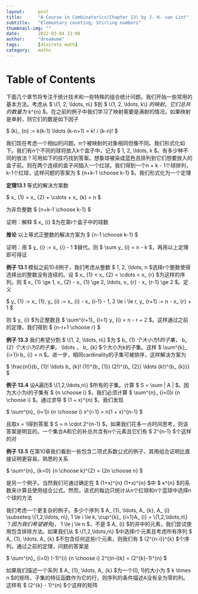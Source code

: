 ```yaml
---
layout:     post
title:      "A Course in Combinatorics(Chapter 13) by J. H. van Lint"
subtitle:   "Elementary counting; Stirling numbers"
thumbnail-img: ""
date:       2022-03-04 13:00
author:     "dreamume"
tags: 		[discrete math]
category:   maths
---
```

<head>
    <script src="https://cdn.mathjax.org/mathjax/latest/MathJax.js?config=TeX-AMS-MML_HTMLorMML" type="text/javascript"></script>
    <script type="text/x-mathjax-config">
        MathJax.Hub.Config({
            tex2jax: {
            skipTags: ['script', 'noscript', 'style', 'textarea', 'pre'],
            inlineMath: [['$','$']]
            }
        });
    </script>
</head>

# Table of Contents



下面几个章节将专注于统计技术和一些特殊的组合统计问题。我们开始一些常用的基本方法。考虑从 $ \\{1, 2, \\ldots, n\\} $到 $ \\{1, 2, \\ldots, k\\} $的映射。它们总共的数量为$ k^{n} $。在之前的例子中我们学习了映射需要是满射的情况。如果映射是单射，则它们的数是如下因子

$ (k)_ {n} := k(k-1) \\ldots (k-n+1) = k! / (k-n)! $

我们现在考虑一个相似的问题。n个被映射的对象相同但像不同。我们形式化如下。我们有n个不同的球将放入k个盒子中，记为 $ 1, 2, \\ldots, k $。有多少种不同的放法？可用如下的技巧找到答案。想象球被染成蓝色且排列到它们想要放入的盒子前。则在两个连续的盒子间插入一个红球。我们得到一个n + k - 1个球排列，k-1个红球，这样问题的答案为 $ {n+k-1 \\choose k-1} $。我们形式化为一个定理

**定理13.1** 等式的解决方案数

$ x_ {1} + x_ {2} + \\cdots + x_ {k} = n $

为非负整数 $ {n+k-1 \\choose k-1} $

证明：解释 $ x_ {i} $为在第i个盒子中的球数

**推论** 以上等式正整数的解决方案为 $ {n-1 \\choose k-1} $

证明：用 $ y_ {i} := x_ {i} - 1 $替代。则 $ \\sum y_ {i} = n - k $，再用以上定理即可得证

**例子 13.1** 模拟之前10.6例子，我们考虑从整数 $ 1, 2, \\ldots, n $选择r个整数使得选择出的整数没有连续的。设 $ x_ {1} < x_ {2} < \\cdots < x_ {r} $为这样的序列。则 $ x_ {1} \\ge 1, x_ {2} - x_ {1} \\ge 2, \\ldots, x_ {r} - x_ {r-1} \\ge 2 $。定义

$ y_ {1} := x_ {1}, y_ {i} := x_ {i} - x_ {i-1} - 1, 2 \\le i \\le r, y_ {r+1} := n - x_ {r} + 1 $

则 $ y_ {i} $为正整数且 $ \\sum^{r+1}_ {i=1} y_ {i} = n - r + 2 $。这样通过之前的定理，我们得到 $ {n-r+1 \\choose r} $

**例子 13.3** 我们希望分割 $ \\{1, 2, \\ldots, n\\} $为 $ b_ {1} $个大小为1的子集，$ b_ {2} $个大小为2的子集，$ \\ldots $，$ b_ {k} $个大小为k的子集。这样 $ \\sum^{k}_ {i=1}i b_ {i} = n $。进一步，相同cardinality的子集可被排序，这样解决方案为

$ \\frac{n!}{b_ {1}! \\ldots b_ {k}! (1!)^{b_ {1}} (2!)^{b_ {2}} \\ldots (k!)^{b_ {k}}} $

**例子 13.4** 设A遍历$ \\{1,2,\\ldots,n\\} $所有的子集。计算 $ S = \\sum \| A \| $。因为大小为i的子集有 $ {n \\choose i} $，我们必须计算 $ \\sum^{n}_ {i=0}i {n \\choose i} $。通过求导 $ (1 + x)^{n} $，我们发现

$ \\sum^{n}_ {i=1}i {n \\choose i} x^{i-1} = n(1 + x)^{n-1} $ 

且取x = 1得到答案 $ S = n \\cdot 2^{n-1} $。如果我们花多一点时间思考，则该答案是明显的。一个集合A和它的补总共含有n个元素且它们有 $ 2^{n-1} $个这样的对

**例子 13.5** 在第10章我们看到一些包含二项式系数公式的例子，其用组合证明比直接证明更容易。熟悉的关系

$ \\sum^{n}_ {k=0} {n \\choose k}^{2} = {2n \\choose n} $

是另一个例子。当然我们可通过确定在 $ (1+x)^{n} (1+x)^{n} $中 $ x^{n} $的系数来计算且使用组合公式。然而，该式的每边只统计从n个红球和n个蓝球中选择n个球的方法

我们考虑一个更复杂的例子。多少个序列 $ A_ {1}, \\ldots, A_ {k}, A_ {i} \\subseteq \\{1,2,\\ldots, n\\}, 1 \\le i \\le k, \\cup^{k}_ {i=1}A_ {i} = \\{1,2,\\ldots,n\\} $？因为我们希望避免j，$ 1 \\le j \\le n $，不是 $ A_ {i} $的并中的元素，我们尝试使用包含排除方法。如果我们从 $ \\{1,2,\\ldots,n\\} $中选择i个元素且考虑所有序列 $ A_ {1}, \\ldots, A_ {k} $不包含任何这些i个元素，则我们有 $ (2^{n-i})^{k} $个序列。通过之前的定理，问题的答案是

$ \\sum^{n}_ {i=0} (-1)^{i} {n \\choose i} 2^{(n-i)k} = (2^{k}-1)^{n} $

如果我们描述一个系列 $ A_ {1}, \\ldots, A_ {k} $为一个(0, 1)的大小为 $ k \\times n $的矩阵，子集的特征函数作为它的行，则序列的条件描述A没有全为零的列。这样有 $ (2^{k} - 1)^{n} $个这样的矩阵
